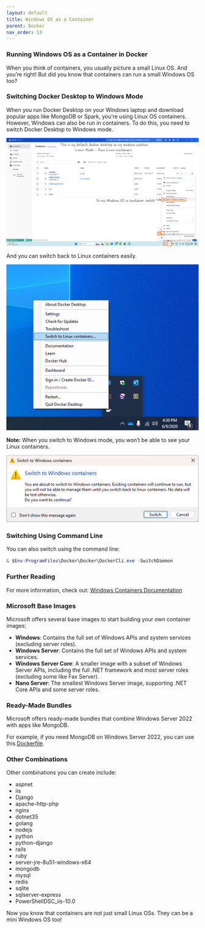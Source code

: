 ```yaml
---
layout: default
title: Windows OS as a Container
parent: Docker
nav_order: 13
---
```


### Running Windows OS as a Container in Docker

When you think of containers, you usually picture a small Linux OS. And you’re right! But did you know that containers can run a small Windows OS too?

### Switching Docker Desktop to Windows Mode

When you run Docker Desktop on your Windows laptop and download popular apps like MongoDB or Spark, you’re using Linux OS containers. However, Windows can also be run in containers. To do this, you need to switch Docker Desktop to Windows mode.

![Switch to Windows containers](images/custom-image-2024-08-05-23-10-16.png)

And you can switch back to Linux containers easily.

![Switch to Linux containers](images/custom-image-2024-08-05-23-16-07.png)

**Note:** When you switch to Windows mode, you won’t be able to see your Linux containers.

![](images/custom-image-2024-08-05-23-39-34.png)

### Switching Using Command Line

You can also switch using the command line:

```powershell
& $Env:ProgramFiles\Docker\Docker\DockerCli.exe -SwitchDaemon
```

### Further Reading

For more information, check out: [Windows Containers Documentation](https://learn.microsoft.com/en-us/virtualization/windowscontainers/)

### Microsoft Base Images

Microsoft offers several base images to start building your own container images:

- **Windows**: Contains the full set of Windows APIs and system services (excluding server roles).
- **Windows Server**: Contains the full set of Windows APIs and system services.
- **Windows Server Core**: A smaller image with a subset of Windows Server APIs, including the full .NET framework and most server roles (excluding some like Fax Server).
- **Nano Server**: The smallest Windows Server image, supporting .NET Core APIs and some server roles.

### Ready-Made Bundles

Microsoft offers ready-made bundles that combine Windows Server 2022 with apps like MongoDB.

For example, if you need MongoDB on Windows Server 2022, you can use this [Dockerfile](https://github.com/MicrosoftDocs/Virtualization-Documentation/tree/main/windows-container-samples/mongodb).

### Other Combinations

Other combinations you can create include:

- aspnet
- iis
- Django
- apache-http-php
- nginx
- dotnet35
- golang
- nodejs
- python
- python-django
- rails
- ruby
- server-jre-8u51-windows-x64
- mongodb
- mysql
- redis
- sqlite
- sqlserver-express
- PowerShellDSC_iis-10.0

Now you know that containers are not just small Linux OSs. They can be a mini Windows OS too!